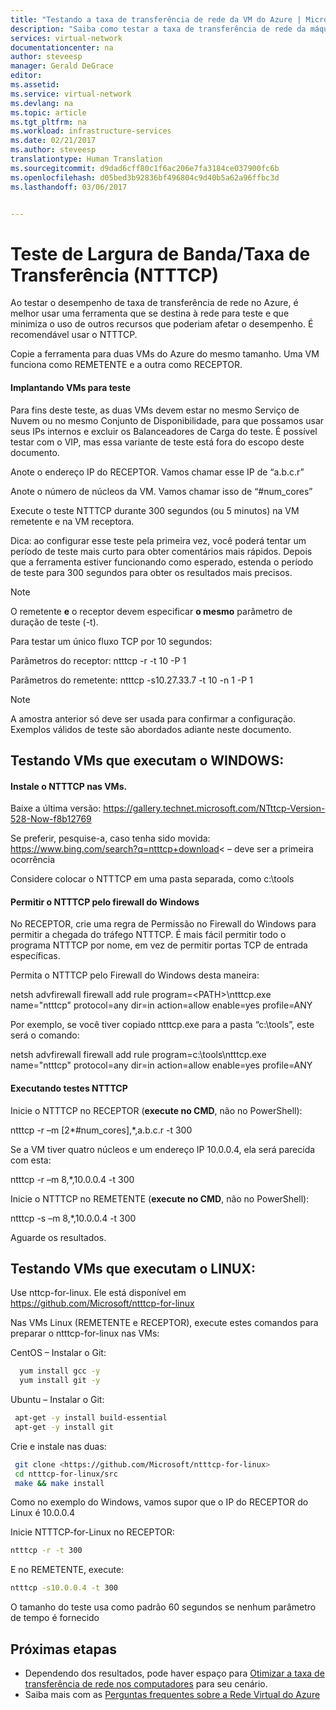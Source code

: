 ```yaml
---
title: "Testando a taxa de transferência de rede da VM do Azure | Microsoft Docs"
description: "Saiba como testar a taxa de transferência de rede da máquina virtual do Azure."
services: virtual-network
documentationcenter: na
author: steveesp
manager: Gerald DeGrace
editor: 
ms.assetid: 
ms.service: virtual-network
ms.devlang: na
ms.topic: article
ms.tgt_pltfrm: na
ms.workload: infrastructure-services
ms.date: 02/21/2017
ms.author: steveesp
translationtype: Human Translation
ms.sourcegitcommit: d9dad6cff80c1f6ac206e7fa3184ce037900fc6b
ms.openlocfilehash: d05bed3b92836bf496804c9d40b5a62a96ffbc3d
ms.lasthandoff: 03/06/2017


---
```


# <a name="bandwidththroughput-testing-ntttcp"></a>Teste de Largura de Banda/Taxa de Transferência (NTTTCP)

Ao testar o desempenho de taxa de transferência de rede no Azure, é melhor usar uma ferramenta que se destina à rede para teste e que minimiza o uso de outros recursos que poderiam afetar o desempenho. É recomendável usar o NTTTCP.

Copie a ferramenta para duas VMs do Azure do mesmo tamanho. Uma VM funciona como REMETENTE e a outra como RECEPTOR.

#### <a name="deploying-vms-for-testing"></a>Implantando VMs para teste
Para fins deste teste, as duas VMs devem estar no mesmo Serviço de Nuvem ou no mesmo Conjunto de Disponibilidade, para que possamos usar seus IPs internos e excluir os Balanceadores de Carga do teste. É possível testar com o VIP, mas essa variante de teste está fora do escopo deste documento.
 
Anote o endereço IP do RECEPTOR. Vamos chamar esse IP de “a.b.c.r”

Anote o número de núcleos da VM. Vamos chamar isso de “\#num\_cores”
 
Execute o teste NTTTCP durante 300 segundos (ou 5 minutos) na VM remetente e na VM receptora.

Dica: ao configurar esse teste pela primeira vez, você poderá tentar um período de teste mais curto para obter comentários mais rápidos. Depois que a ferramenta estiver funcionando como esperado, estenda o período de teste para 300 segundos para obter os resultados mais precisos.

> [!NOTE]
> O remetente **e** o receptor devem especificar **o mesmo** parâmetro de duração de teste (-t).

Para testar um único fluxo TCP por 10 segundos:

Parâmetros do receptor: ntttcp -r -t 10 -P 1

Parâmetros do remetente: ntttcp -s10.27.33.7 -t 10 -n 1 -P 1

> [!NOTE]
> A amostra anterior só deve ser usada para confirmar a configuração. Exemplos válidos de teste são abordados adiante neste documento.

## <a name="testing-vms-running-windows"></a>Testando VMs que executam o WINDOWS:

#### <a name="get-ntttcp-onto-the-vms"></a>Instale o NTTTCP nas VMs.

Baixe a última versão: <https://gallery.technet.microsoft.com/NTttcp-Version-528-Now-f8b12769>

Se preferir, pesquise-a, caso tenha sido movida: <https://www.bing.com/search?q=ntttcp+download>\< – deve ser a primeira ocorrência

Considere colocar o NTTTCP em uma pasta separada, como c:\\tools

#### <a name="allow-ntttcp-through-the-windows-firewall"></a>Permitir o NTTTCP pelo firewall do Windows
No RECEPTOR, crie uma regra de Permissão no Firewall do Windows para permitir a chegada do tráfego NTTTCP. É mais fácil permitir todo o programa NTTTCP por nome, em vez de permitir portas TCP de entrada específicas.

Permita o NTTTCP pelo Firewall do Windows desta maneira:

netsh advfirewall firewall add rule program=\<PATH\>\\ntttcp.exe name="ntttcp" protocol=any dir=in action=allow enable=yes profile=ANY

Por exemplo, se você tiver copiado ntttcp.exe para a pasta “c:\\tools”, este será o comando: 

netsh advfirewall firewall add rule program=c:\\tools\\ntttcp.exe name="ntttcp" protocol=any dir=in action=allow enable=yes profile=ANY

#### <a name="running-ntttcp-tests"></a>Executando testes NTTTCP

Inicie o NTTTCP no RECEPTOR (**execute no CMD**, não no PowerShell):

ntttcp -r –m [2\*\#num\_cores],\*,a.b.c.r -t 300

Se a VM tiver quatro núcleos e um endereço IP 10.0.0.4, ela será parecida com esta:

ntttcp -r –m 8,\*,10.0.0.4 -t 300


Inicie o NTTTCP no REMETENTE (**execute no CMD**, não no PowerShell):

ntttcp -s –m 8,\*,10.0.0.4 -t 300 

Aguarde os resultados.


## <a name="testing-vms-running-linux"></a>Testando VMs que executam o LINUX:

Use nttcp-for-linux. Ele está disponível em <https://github.com/Microsoft/ntttcp-for-linux>

Nas VMs Linux (REMETENTE e RECEPTOR), execute estes comandos para preparar o ntttcp-for-linux nas VMs:

CentOS – Instalar o Git:
``` bash
  yum install gcc -y  
  yum install git -y
```
Ubuntu – Instalar o Git:
``` bash
 apt-get -y install build-essential  
 apt-get -y install git
```
Crie e instale nas duas:
``` bash
 git clone <https://github.com/Microsoft/ntttcp-for-linux>
 cd ntttcp-for-linux/src
 make && make install
```

Como no exemplo do Windows, vamos supor que o IP do RECEPTOR do Linux é 10.0.0.4

Inicie NTTTCP-for-Linux no RECEPTOR:

``` bash
ntttcp -r -t 300
```

E no REMETENTE, execute:

``` bash
ntttcp -s10.0.0.4 -t 300
```
 
O tamanho do teste usa como padrão 60 segundos se nenhum parâmetro de tempo é fornecido

## <a name="next-steps"></a>Próximas etapas
* Dependendo dos resultados, pode haver espaço para [Otimizar a taxa de transferência de rede nos computadores](virtual-network-optimize-network-bandwidth.md) para seu cenário.
* Saiba mais com as [Perguntas frequentes sobre a Rede Virtual do Azure](virtual-networks-faq.md)

